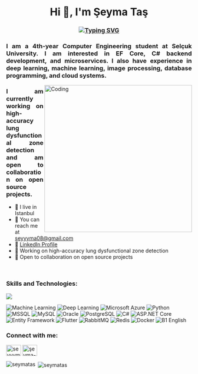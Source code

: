 <h1 align="center">Hi 👋, I'm Şeyma Taş</h1>
<h3 align="center">
<a href="https://git.io/typing-svg"><img src="https://readme-typing-svg.demolab.com?font=Poppins&weight=500&size=30&duration=3000&pause=1000&color=336791&random=false&width=435&lines=Backend+Developer;Computer+Engineering+Student" alt="Typing SVG" /></a>
</h3>

<h3 align="justify">I am a 4th-year Computer Engineering student at Selçuk University. I am interested in EF Core, C# backend development, and microservices. I also have experience in deep learning, machine learning, image processing, database programming, and cloud systems.</h3>

<img align="right" alt="Coding" width="400" src="https://cdn.dribbble.com/users/1162077/screenshots/3848914/programmer.gif">

<h3 align="justify">I am currently working on high-accuracy lung dysfunctional zone detection and am open to collaboration on open source projects.</h3>

<p align="left">
  <ul>
    <li>📍 I live in Istanbul</li>
    <li>📧 You can reach me at <a href="mailto:seyyyma08@gmail.com">seyyyma08@gmail.com</a></li>
    <li>🔗 <a href="https://www.linkedin.com/in/%C5%9Feyma-ta%C5%9F-642600272/">LinkedIn Profile</a></li>
    <li>💼 Working on high-accuracy lung dysfunctional zone detection</li>
    <li>🤝 Open to collaboration on open source projects</li>
  </ul>
</p>
<br>

<h3 align="left">Skills and Technologies:</h3>
<p align="left">
  <a href="https://skillicons.dev">
    <img src="https://skillicons.dev/icons?&theme=light&i=dotnet,cs,azure,py,mysql,postgres,oracle,docker,redis,rabbitmq,flutter" />
  </a>
</p>

<p align="left">
<img src="https://img.shields.io/badge/-Machine%20Learning-102230?logo=google&logoColor=white" alt="Machine Learning" />
<img src="https://img.shields.io/badge/-Deep%20Learning-00599C?logo=numpy&logoColor=white" alt="Deep Learning" />
<img src="https://img.shields.io/badge/-Microsoft%20Azure-0089D6?logo=microsoft-azure&logoColor=white" alt="Microsoft Azure" />
<img src="https://img.shields.io/badge/-Python-3776AB?logo=python&logoColor=white" alt="Python" />
<img src="https://img.shields.io/badge/-MSSQL-CC2927?logo=microsoft-sql-server&logoColor=white" alt="MSSQL" />
<img src="https://img.shields.io/badge/-MySQL-4479A1?logo=mysql&logoColor=white" alt="MySQL" />
<img src="https://img.shields.io/badge/-Oracle-F80000?logo=oracle&logoColor=white" alt="Oracle" />
<img src="https://img.shields.io/badge/-PostgreSQL-336791?logo=postgresql&logoColor=white" alt="PostgreSQL" />
<img src="https://img.shields.io/badge/-C%23-239120?logo=c-sharp&logoColor=white" alt="C#" />
<img src="https://img.shields.io/badge/-ASP.NET%20Core-5C2D91?logo=dotnet&logoColor=white" alt="ASP.NET Core" />
<img src="https://img.shields.io/badge/-Entity%20Framework-512BD4?logo=dotnet&logoColor=white" alt="Entity Framework" />
<img src="https://img.shields.io/badge/-Flutter-02569B?logo=flutter&logoColor=white" alt="Flutter" />
<img src="https://img.shields.io/badge/-RabbitMQ-FF6600?logo=rabbitmq&logoColor=white" alt="RabbitMQ" />
<img src="https://img.shields.io/badge/-Redis-DC382D?logo=redis&logoColor=white" alt="Redis" />
<img src="https://img.shields.io/badge/-Docker-2496ED?logo=docker&logoColor=white" alt="Docker" />
<img src="https://img.shields.io/badge/-B1%20English-0078D4?logo=translate&logoColor=white" alt="B1 English" />
</p>

<h3 align="left">Connect with me:</h3>
<p align="left">
<a href="mailto:seyyyma08@gmail.com" target="_blank"><img align="center" src="https://cdn.jsdelivr.net/npm/simple-icons@3.0.1/icons/gmail.svg" alt="seyyyma08@gmail.com" height="30" width="40" /></a>
<a href="https://www.linkedin.com/in/%C5%9Feyma-ta%C5%9F-642600272/" target="_blank"><img align="center" src="https://cdn.jsdelivr.net/npm/simple-icons@3.0.1/icons/linkedin.svg" alt="şeyma-taş" height="30" width="40" /></a>
</p>

<!-- GitHub stats -->
<p><img align="left" src="https://github-readme-stats.vercel.app/api/top-langs?username=seymatas&show_icons=true&locale=en&layout=compact&theme=tokyonight" alt="seymatas" /></p>

<p>&nbsp;<img align="center" src="https://github-readme-stats.vercel.app/api?username=seymatas&show_icons=true&locale=en&theme=tokyonight" alt="seymatas" /></p>
